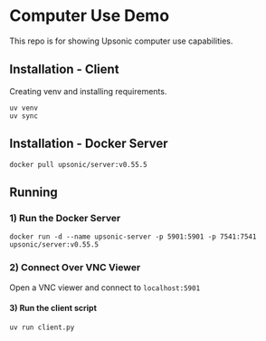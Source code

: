 # Computer Use Demo

This repo is for showing Upsonic computer use capabilities.


## Installation - Client

Creating venv and installing requirements.

```console
uv venv
uv sync
```

## Installation - Docker Server

```console
docker pull upsonic/server:v0.55.5
```





## Running


### 1) Run the Docker Server

```console
docker run -d --name upsonic-server -p 5901:5901 -p 7541:7541 upsonic/server:v0.55.5
```

### 2) Connect Over VNC Viewer

Open a VNC viewer and connect to `localhost:5901`


#### 3) Run the client script

```console
uv run client.py
```